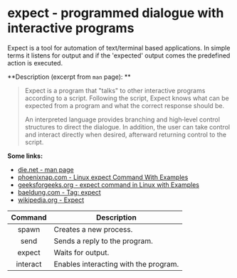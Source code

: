 # expect - programmed dialogue with interactive programs

Expect is a tool for automation of text/terminal based applications. In simple terms it listens for output and if the 'expected' output comes the predefined action is executed.

**Description (excerpt from `man` page): **

> Expect is a program that "talks" to other interactive programs according  to  a script.  Following the script, Expect knows what can be expected from a program and what the correct response should be.
> 
>  An interpreted language provides branching and  high‐level  control  structures  to direct the dialogue.  In addition, the user can take control and interact directly when desired, afterward returning control to the script.

**Some links:**  
- [die.net - man page](https://linux.die.net/man/1/expect)
- [phoenixnap.com - Linux expect Command With Examples](https://phoenixnap.com/kb/linux-expect)
- [geeksforgeeks.org - expect command in Linux with Examples](https://www.geeksforgeeks.org/expect-command-in-linux-with-examples/)
- [baeldung.com - Tag: expect](https://www.baeldung.com/linux/tag/expect)
- [wikipedia.org - Expect](https://en.wikipedia.org/wiki/Expect)





| Command  | Description                           |
|:--------:| ------------------------------------- |
|  spawn   | Creates a new process.                | 
|   send   | Sends a reply to the program.         |
|  expect  | Waits for output.                     |
| interact | Enables interacting with the program. |

